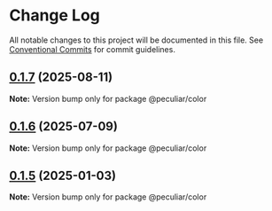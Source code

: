 # Change Log

All notable changes to this project will be documented in this file.
See [Conventional Commits](https://conventionalcommits.org) for commit guidelines.

## [0.1.7](https://github.com/PeculiarVentures/peculiar-ui/compare/@peculiar/color@0.1.6...@peculiar/color@0.1.7) (2025-08-11)

**Note:** Version bump only for package @peculiar/color





## [0.1.6](https://github.com/PeculiarVentures/peculiar-ui/compare/@peculiar/color@0.1.5...@peculiar/color@0.1.6) (2025-07-09)

**Note:** Version bump only for package @peculiar/color





## [0.1.5](https://github.com/PeculiarVentures/peculiar-ui/compare/@peculiar/color@0.1.4...@peculiar/color@0.1.5) (2025-01-03)

**Note:** Version bump only for package @peculiar/color
